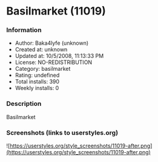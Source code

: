 # Basilmarket (11019)

### Information
- Author: Baka4lyfe (unknown)
- Created at: unknown
- Updated at: 10/5/2008, 11:13:33 PM
- License: NO-REDISTRIBUTION
- Category: basilmarket
- Rating: undefined
- Total installs: 390
- Weekly installs: 0


### Description
Basilmarket


### Screenshots (links to userstyles.org)
![https://userstyles.org/style_screenshots/11019-after.png](https://userstyles.org/style_screenshots/11019-after.png)



